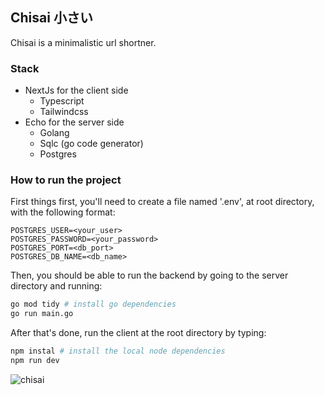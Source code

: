 ## Chisai 小さい
Chisai is a minimalistic url shortner.

### Stack
- NextJs for the client side
    - Typescript
    - Tailwindcss
- Echo for the server side
    - Golang
    - Sqlc (go code generator) 
    - Postgres

### How to run the project
First things first, you'll need to create a file named '.env', at root directory, with the following format:
```.env
POSTGRES_USER=<your_user>
POSTGRES_PASSWORD=<your_password>
POSTGRES_PORT=<db_port>
POSTGRES_DB_NAME=<db_name>
```
Then, you should be able to run the backend by going to the server directory and running:

```bash
go mod tidy # install go dependencies
go run main.go
```
After that's done, run the client at the root directory by typing:
```bash
npm instal # install the local node dependencies
npm run dev
```
![chisai](https://github.com/VitorGreff/chisai/assets/73392743/08adbef0-f3a2-4f01-94ab-8368fa08f99a)
